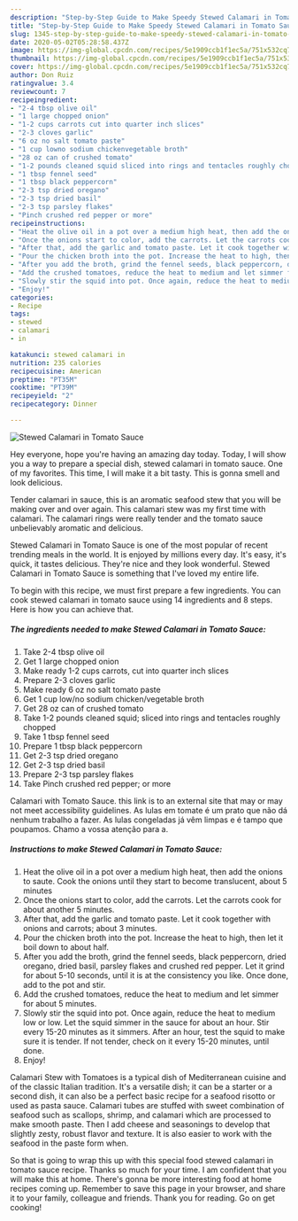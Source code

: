 ```yaml
---
description: "Step-by-Step Guide to Make Speedy Stewed Calamari in Tomato Sauce"
title: "Step-by-Step Guide to Make Speedy Stewed Calamari in Tomato Sauce"
slug: 1345-step-by-step-guide-to-make-speedy-stewed-calamari-in-tomato-sauce
date: 2020-05-02T05:28:58.437Z
image: https://img-global.cpcdn.com/recipes/5e1909ccb1f1ec5a/751x532cq70/stewed-calamari-in-tomato-sauce-recipe-main-photo.jpg
thumbnail: https://img-global.cpcdn.com/recipes/5e1909ccb1f1ec5a/751x532cq70/stewed-calamari-in-tomato-sauce-recipe-main-photo.jpg
cover: https://img-global.cpcdn.com/recipes/5e1909ccb1f1ec5a/751x532cq70/stewed-calamari-in-tomato-sauce-recipe-main-photo.jpg
author: Don Ruiz
ratingvalue: 3.4
reviewcount: 7
recipeingredient:
- "2-4 tbsp olive oil"
- "1 large chopped onion"
- "1-2 cups carrots cut into quarter inch slices"
- "2-3 cloves garlic"
- "6 oz no salt tomato paste"
- "1 cup lowno sodium chickenvegetable broth"
- "28 oz can of crushed tomato"
- "1-2 pounds cleaned squid sliced into rings and tentacles roughly chopped"
- "1 tbsp fennel seed"
- "1 tbsp black peppercorn"
- "2-3 tsp dried oregano"
- "2-3 tsp dried basil"
- "2-3 tsp parsley flakes"
- "Pinch crushed red pepper or more"
recipeinstructions:
- "Heat the olive oil in a pot over a medium high heat, then add the onions to saute. Cook the onions until they start to become translucent, about 5 minutes"
- "Once the onions start to color, add the carrots. Let the carrots cook for about another 5 minutes."
- "After that, add the garlic and tomato paste. Let it cook together with onions and carrots; about 3 minutes."
- "Pour the chicken broth into the pot. Increase the heat to high, then let it boil down to about half."
- "After you add the broth, grind the fennel seeds, black peppercorn, dried oregano, dried basil, parsley flakes and crushed red pepper. Let it grind for about 5-10 seconds, until it is at the consistency you like. Once done, add to the pot and stir."
- "Add the crushed tomatoes, reduce the heat to medium and let simmer for about 5 minutes."
- "Slowly stir the squid into pot. Once again, reduce the heat to medium low or low. Let the squid simmer in the sauce for about an hour. Stir every 15-20 minutes as it simmers. After an hour, test the squid to make sure it is tender. If not tender, check on it every 15-20 minutes, until done."
- "Enjoy!"
categories:
- Recipe
tags:
- stewed
- calamari
- in

katakunci: stewed calamari in 
nutrition: 235 calories
recipecuisine: American
preptime: "PT35M"
cooktime: "PT39M"
recipeyield: "2"
recipecategory: Dinner

---
```



![Stewed Calamari in Tomato Sauce](https://img-global.cpcdn.com/recipes/5e1909ccb1f1ec5a/751x532cq70/stewed-calamari-in-tomato-sauce-recipe-main-photo.jpg)

Hey everyone, hope you're having an amazing day today. Today, I will show you a way to prepare a special dish, stewed calamari in tomato sauce. One of my favorites. This time, I will make it a bit tasty. This is gonna smell and look delicious.

Tender calamari in sauce, this is an aromatic seafood stew that you will be making over and over again. This calamari stew was my first time with calamari. The calamari rings were really tender and the tomato sauce unbelievably aromatic and delicious.

Stewed Calamari in Tomato Sauce is one of the most popular of recent trending meals in the world. It is enjoyed by millions every day. It's easy, it's quick, it tastes delicious. They're nice and they look wonderful. Stewed Calamari in Tomato Sauce is something that I've loved my entire life.


To begin with this recipe, we must first prepare a few ingredients. You can cook stewed calamari in tomato sauce using 14 ingredients and 8 steps. Here is how you can achieve that.

<!--inarticleads1-->

##### The ingredients needed to make Stewed Calamari in Tomato Sauce:

1. Take 2-4 tbsp olive oil
1. Get 1 large chopped onion
1. Make ready 1-2 cups carrots, cut into quarter inch slices
1. Prepare 2-3 cloves garlic
1. Make ready 6 oz no salt tomato paste
1. Get 1 cup low/no sodium chicken/vegetable broth
1. Get 28 oz can of crushed tomato
1. Take 1-2 pounds cleaned squid; sliced into rings and tentacles roughly chopped
1. Take 1 tbsp fennel seed
1. Prepare 1 tbsp black peppercorn
1. Get 2-3 tsp dried oregano
1. Get 2-3 tsp dried basil
1. Prepare 2-3 tsp parsley flakes
1. Take Pinch crushed red pepper; or more


Calamari with Tomato Sauce. this link is to an external site that may or may not meet accessibility guidelines. As lulas em tomate é um prato que não dá nenhum trabalho a fazer. As lulas congeladas já vêm limpas e é tampo que poupamos. Chamo a vossa atenção para a. 

<!--inarticleads2-->

##### Instructions to make Stewed Calamari in Tomato Sauce:

1. Heat the olive oil in a pot over a medium high heat, then add the onions to saute. Cook the onions until they start to become translucent, about 5 minutes
1. Once the onions start to color, add the carrots. Let the carrots cook for about another 5 minutes.
1. After that, add the garlic and tomato paste. Let it cook together with onions and carrots; about 3 minutes.
1. Pour the chicken broth into the pot. Increase the heat to high, then let it boil down to about half.
1. After you add the broth, grind the fennel seeds, black peppercorn, dried oregano, dried basil, parsley flakes and crushed red pepper. Let it grind for about 5-10 seconds, until it is at the consistency you like. Once done, add to the pot and stir.
1. Add the crushed tomatoes, reduce the heat to medium and let simmer for about 5 minutes.
1. Slowly stir the squid into pot. Once again, reduce the heat to medium low or low. Let the squid simmer in the sauce for about an hour. Stir every 15-20 minutes as it simmers. After an hour, test the squid to make sure it is tender. If not tender, check on it every 15-20 minutes, until done.
1. Enjoy!


Calamari Stew with Tomatoes is a typical dish of Mediterranean cuisine and of the classic Italian tradition. It&#39;s a versatile dish; it can be a starter or a second dish, it can also be a perfect basic recipe for a seafood risotto or used as pasta sauce. Calamari tubes are stuffed with sweet combination of seafood such as scallops, shrimp, and calamari which are processed to make smooth paste. Then I add cheese and seasonings to develop that slightly zesty, robust flavor and texture. It is also easier to work with the seafood in the paste form when. 

So that is going to wrap this up with this special food stewed calamari in tomato sauce recipe. Thanks so much for your time. I am confident that you will make this at home. There's gonna be more interesting food at home recipes coming up. Remember to save this page in your browser, and share it to your family, colleague and friends. Thank you for reading. Go on get cooking!
